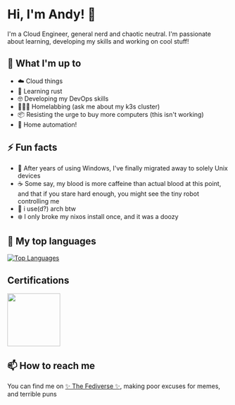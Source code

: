 # Hi, I'm Andy! 👋

I'm a Cloud Engineer, general nerd and chaotic neutral. I'm passionate about learning, developing my skills and working on cool stuff!

## 🚀 What I'm up to

- ☁️ Cloud things
- 🦀 Learning rust
- 🤓 Developing my DevOps skills
- 🧑🏻‍💻 Homelabbing (ask me about my k3s cluster)
- 📦 Resisting the urge to buy more computers (this isn't working)
- 🏡 Home automation!

## ⚡ Fun facts

- 🐧 After years of using Windows, I've finally migrated away to solely Unix devices
- ☕️ Some say, my blood is more caffeine than actual blood at this point, and that if you stare hard enough, you might see the tiny robot controlling me
- 🔺 i use(d?) arch btw
- ❄️ I only broke my nixos install once, and it was a doozy

## 🎩  My top languages

[![Top Languages](https://github-readme-stats.vercel.app/api/top-langs/?username=andybzn&layout=compact&theme=dark&hide_title=true&hide_border=true&langs_count=10)](https://github.com/anuraghazra/github-readme-stats)

## Certifications
<body> 
<a href="https://www.credly.com/badges/462ca9ba-6e26-468a-bdb0-bee141f372ac/public_url" target="_blank">
  <img width="120" height="120" src="https://images.credly.com/images/f0d3fbb9-bfa7-4017-9989-7bde8eaf42b1/image.png" />
</a>
</body>

## 📫 How to reach me

You can find me on [✨ The Fediverse ✨](https://hachyderm.io/@bzn), making poor excuses for memes, and terrible puns
